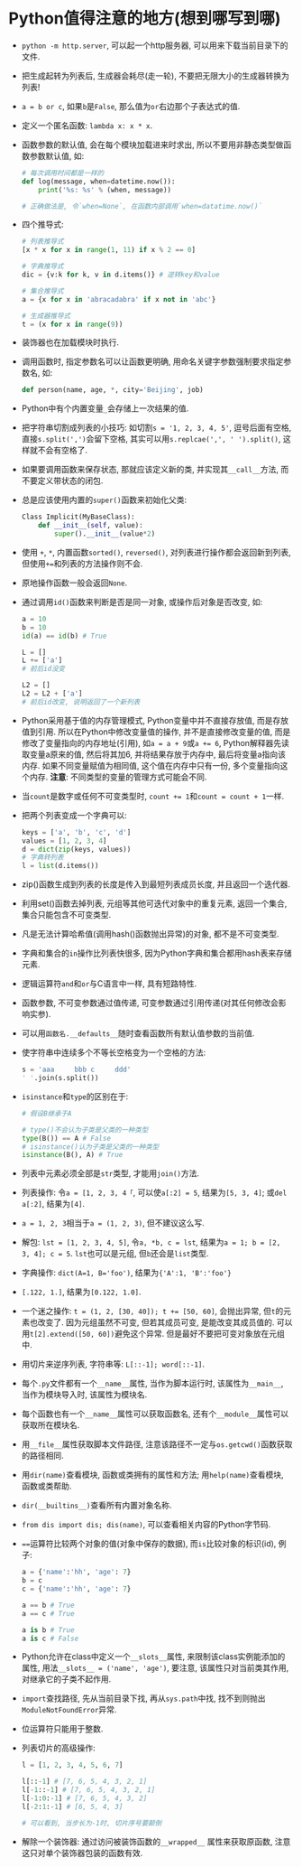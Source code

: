 # Python值得注意的地方(想到哪写到哪)

- `python -m http.server`, 可以起一个http服务器, 可以用来下载当前目录下的文件.
- 把生成起转为列表后, 生成器会耗尽(走一轮), 不要把无限大小的生成器转换为列表!
- `a = b or c`, 如果`b`是`False`, 那么值为`or`右边那个子表达式的值.
- 定义一个匿名函数: `lambda x: x * x`.
- 函数参数的默认值, 会在每个模块加载进来时求出, 所以不要用非静态类型做函数参数默认值, 如:

  ```python
  # 每次调用时间都是一样的
  def log(message, when=datetime.now()):
      print('%s: %s' % (when, message))

  # 正确做法是, 令`when=None`, 在函数内部调用`when=datatime.now()`
  ```

- 四个推导式:

  ```python
  # 列表推导式
  [x * x for x in range(1, 11) if x % 2 == 0]

  # 字典推导式
  dic = {v:k for k, v in d.items()} # 逆转key和value

  # 集合推导式
  a = {x for x in 'abracadabra' if x not in 'abc'}

  # 生成器推导式
  t = (x for x in range(9))
  ```

- 装饰器也在加载模块时执行.
- 调用函数时, 指定参数名可以让函数更明确, 用命名关键字参数强制要求指定参数名, 如:

  ```python
  def person(name, age, *, city='Beijing', job)
  ```

- Python中有个内置变量`_`会存储上一次结果的值.
- 把字符串切割成列表的小技巧: 如切割`s = '1, 2, 3, 4, 5'`, 逗号后面有空格, 直接`s.split(',')`会留下空格, 其实可以用`s.replcae(',', ' ').split()`, 这样就不会有空格了.
- 如果要调用函数来保存状态, 那就应该定义新的类, 并实现其`__call__`方法, 而不要定义带状态的闭包.
- 总是应该使用内置的`super()`函数来初始化父类:

  ```python
  Class Implicit(MyBaseClass):
      def __init__(self, value):
          super().__init__(value*2)
  ```

- 使用 `+`, `*`, 内置函数`sorted()`, `reversed()`, 对列表进行操作都会返回新到列表, 但使用`+=`和列表的方法操作则不会.
- 原地操作函数一般会返回`None`.
- 通过调用`id()`函数来判断是否是同一对象, 或操作后对象是否改变, 如:

  ```python
  a = 10
  b = 10
  id(a) == id(b) # True

  L = []
  L += ['a']
  # 前后id没变

  L2 = []
  L2 = L2 + ['a']
  # 前后id改变, 说明返回了一个新列表
  ```

- Python采用基于值的内存管理模式, Python变量中并不直接存放值, 而是存放值到引用. 所以在Python中修改变量值的操作, 并不是直接修改变量的值, 而是修改了变量指向的内存地址(引用), 如`a = a + 9`或`a += 6`, Python解释器先读取变量a原来的值, 然后将其加6, 并将结果存放于内存中, 最后将变量a指向该内存. 如果不同变量赋值为相同值, 这个值在内存中只有一份, 多个变量指向这个内存. **注意**: 不同类型的变量的管理方式可能会不同.
- 当`count`是数字或任何不可变类型时, `count += 1`和`count = count + 1`一样.
- 把两个列表变成一个字典可以:

  ```python
  keys = ['a', 'b', 'c', 'd']
  values = [1, 2, 3, 4]
  d = dict(zip(keys, values))
  # 字典转列表
  l = list(d.items())
  ```

- zip()函数生成到列表的长度是传入到最短列表成员长度, 并且返回一个迭代器.
- 利用set()函数去掉列表, 元组等其他可迭代对象中的重复元素, 返回一个集合, 集合只能包含不可变类型.
- 凡是无法计算哈希值(调用hash()函数抛出异常)的对象, 都不是不可变类型.
- 字典和集合的`in`操作比列表快很多, 因为Python字典和集合都用hash表来存储元素.
- 逻辑运算符`and`和`or`与C语言中一样, 具有短路特性.
- 函数参数, 不可变参数通过值传递, 可变参数通过引用传递(对其任何修改会影响实参).
- 可以用`函数名.__defaults__`随时查看函数所有默认值参数的当前值.
- 使字符串中连续多个不等长空格变为一个空格的方法:

  ```python
  s = 'aaa     bbb c     ddd'
  ' '.join(s.split())
  ```

- `isinstance`和`type`的区别在于:

  ```python
  # 假设B继承于A

  # type()不会认为子类是父类的一种类型
  type(B()) == A # False
  # isinstance()认为子类是父类的一种类型
  isinstance(B(), A) # True
  ```

- 列表中元素必须全部是`str`类型, 才能用`join()`方法.
- 列表操作: 令`a = [1, 2, 3, 4「`, 可以使`a[:2] = 5`, 结果为`[5, 3, 4]`; 或`del a[:2]`, 结果为`[4]`.
- `a = 1, 2, 3`相当于`a = (1, 2, 3)`, 但不建议这么写.
- 解包: `lst = [1, 2, 3, 4, 5]`, 令`a, *b, c = lst`, 结果为`a = 1; b = [2, 3, 4]; c = 5`. `lst`也可以是元组, 但`b`还会是`list`类型.
- 字典操作: `dict(A=1, B='foo')`, 结果为`{'A':1, 'B':'foo'}`
- `[.122, 1.]`, 结果为`[0.122, 1.0]`.
- 一个迷之操作: `t = (1, 2, [30, 40]); t += [50, 60]`, 会抛出异常, 但`t`的元素也改变了. 因为元组虽然不可变, 但若其成员可变, 是能改变其成员值的. 可以用`t[2].extend([50, 60])`避免这个异常. 但是最好不要把可变对象放在元组中.
- 用切片来逆序列表, 字符串等: `L[::-1]; word[::-1]`.
- 每个`.py`文件都有一个`__name__`属性, 当作为脚本运行时, 该属性为`__main__`, 当作为模块导入时, 该属性为模块名.
- 每个函数也有一个`__name__`属性可以获取函数名, 还有个`__module__`属性可以获取所在模块名.
- 用`__file__`属性获取脚本文件路径, 注意该路径不一定与`os.getcwd()`函数获取的路径相同.
- 用`dir(name)`查看模块, 函数或类拥有的属性和方法; 用`help(name)`查看模块, 函数或类帮助.
- `dir(__builtins__)`查看所有内置对象名称.
- `from dis import dis; dis(name)`, 可以查看相关内容的Python字节码.
- `==`运算符比较两个对象的值(对象中保存的数据), 而`is`比较对象的标识(id), 例子:

  ```python
  a = {'name':'hh', 'age': 7}
  b = c
  c = {'name':'hh', 'age': 7}

  a == b # True
  a == c # True

  a is b # True
  a is c # False
  ```

- Python允许在class中定义一个`__slots__`属性, 来限制该class实例能添加的属性, 用法`__slots__ = ('name', 'age')`, 要注意, 该属性只对当前类其作用, 对继承它的子类不起作用.
- `import`查找路径, 先从当前目录下找, 再从`sys.path`中找, 找不到则抛出`ModuleNotFoundError`异常.
- 位运算符只能用于整数.
- 列表切片的高级操作:

  ```python
  l = [1, 2, 3, 4, 5, 6, 7]

  l[::-1] # [7, 6, 5, 4, 3, 2, 1]
  l[-1::-1] # [7, 6, 5, 4, 3, 2, 1]
  l[-1:0:-1] # [7, 6, 5, 4, 3, 2]
  l[-2:1:-1] # [6, 5, 4, 3]

  # 可以看到, 当步长为-1时, 切片序号要颠倒
  ```

- 解除一个装饰器: 通过访问被装饰函数的`__wrapped__` 属性来获取原函数, 注意这只对单个装饰器包装的函数有效.